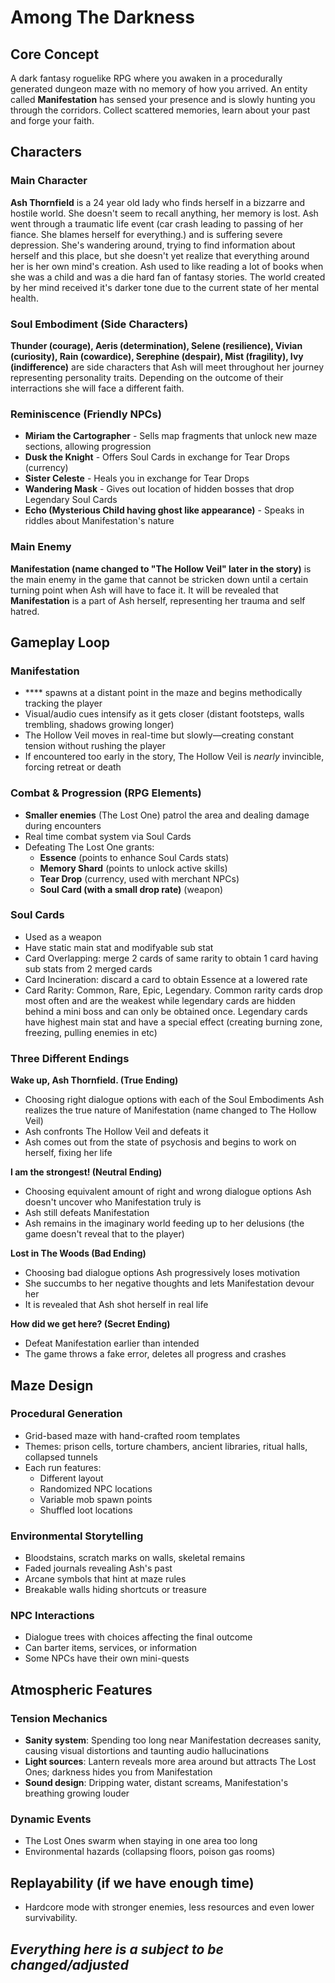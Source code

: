 # Among The Darkness

## Core Concept
A dark fantasy roguelike RPG where you awaken in a procedurally generated dungeon maze with no memory of how you arrived. An entity called **Manifestation** has sensed your presence and is slowly hunting you through the corridors. Collect scattered memories, learn about your past and forge your faith.

## Characters

### Main Character
**Ash Thornfield** is a 24 year old lady who finds herself in a bizzarre and hostile world. She doesn't seem to recall anything, her memory is lost. Ash went through a traumatic life event (car crash leading to passing of her fiance. She blames herself for everything.) and is suffering severe depression. She's wandering around, trying to find information about herself and this place, but she doesn't yet realize that everything around her is her own mind's creation. Ash used to like reading a lot of books when she was a child and was a die hard fan of fantasy stories. The world created by her mind received it's darker tone due to the current state of her mental health. 

### Soul Embodiment (Side Characters)
**Thunder (courage), Aeris (determination), Selene (resilience), Vivian (curiosity), Rain (cowardice), Serephine (despair), Mist (fragility), Ivy (indifference)** are side characters that Ash will meet throughout her journey representing personality traits. Depending on the outcome of their interractions she will face a different faith. 

### Reminiscence (Friendly NPCs)
- **Miriam the Cartographer** - Sells map fragments that unlock new maze sections, allowing progression
- **Dusk the Knight** - Offers Soul Cards in exchange for Tear Drops (currency)
- **Sister Celeste** - Heals you in exchange for Tear Drops
- **Wandering Mask** - Gives out location of hidden bosses that drop Legendary Soul Cards
- **Echo (Mysterious Child having ghost like appearance)** - Speaks in riddles about Manifestation's nature

### Main Enemy
**Manifestation (name changed to "The Hollow Veil" later in the story)** is the main enemy in the game that cannot be stricken down until a certain turning point when Ash will have to face it. It will be revealed that **Manifestation** is a part of Ash herself, representing her trauma and self hatred. 


## Gameplay Loop

### Manifestation
- **** spawns at a distant point in the maze and begins methodically tracking the player
- Visual/audio cues intensify as it gets closer (distant footsteps, walls trembling, shadows growing longer)
- The Hollow Veil moves in real-time but slowly—creating constant tension without rushing the player
- If encountered too early in the story, The Hollow Veil is *nearly* invincible, forcing retreat or death

### Combat & Progression (RPG Elements)
- **Smaller enemies** (The Lost One) patrol the area and dealing damage during encounters
- Real time combat system via Soul Cards
- Defeating The Lost One grants:
  - **Essence** (points to enhance Soul Cards stats)
  - **Memory Shard** (points to unlock active skills)
  - **Tear Drop** (currency, used with merchant NPCs)
  - **Soul Card (with a small drop rate)** (weapon)

### Soul Cards
- Used as a weapon
- Have static main stat and modifyable sub stat
- Card Overlapping: merge 2 cards of same rarity to obtain 1 card having sub stats from 2 merged cards 
- Card Incineration: discard a card to obtain Essence at a lowered rate
- Card Rarity: Common, Rare, Epic, Legendary. Common rarity cards drop most often and are the weakest while legendary cards are hidden behind a mini boss and can only be obtained once. Legendary cards have highest main stat and have a special effect (creating burning zone, freezing, pulling enemies in etc)

### Three Different Endings

**Wake up, Ash Thornfield. (True Ending)**
- Choosing right dialogue options with each of the Soul Embodiments Ash realizes the true nature of Manifestation (name changed to The Hollow Veil)
- Ash confronts The Hollow Veil and defeats it
- Ash comes out from the state of psychosis and begins to work on herself, fixing her life

**I am the strongest! (Neutral Ending)**
- Choosing equivalent amount of right and wrong dialogue options Ash doesn't uncover who Manifestation truly is
- Ash still defeats Manifestation
- Ash remains in the imaginary world feeding up to her delusions (the game doesn't reveal that to the player)

**Lost in The Woods (Bad Ending)**
- Choosing bad dialogue options Ash progressively loses motivation 
- She succumbs to her negative thoughts and lets Manifestation devour her
- It is revealed that Ash shot herself in real life

**How did we get here? (Secret Ending)**
- Defeat Manifestation earlier than intended
- The game throws a fake error, deletes all progress and crashes

## Maze Design

### Procedural Generation
- Grid-based maze with hand-crafted room templates
- Themes: prison cells, torture chambers, ancient libraries, ritual halls, collapsed tunnels
- Each run features:
  - Different layout
  - Randomized NPC locations
  - Variable mob spawn points
  - Shuffled loot locations

### Environmental Storytelling
- Bloodstains, scratch marks on walls, skeletal remains
- Faded journals revealing Ash's past
- Arcane symbols that hint at maze rules
- Breakable walls hiding shortcuts or treasure

### NPC Interactions
- Dialogue trees with choices affecting the final outcome
- Can barter items, services, or information
- Some NPCs have their own mini-quests

## Atmospheric Features

### Tension Mechanics
- **Sanity system**: Spending too long near Manifestation decreases sanity, causing visual distortions and taunting audio hallucinations
- **Light sources**: Lantern reveals more area around but attracts The Lost Ones; darkness hides you from Manifestation
- **Sound design**: Dripping water, distant screams, Manifestation's breathing growing louder

### Dynamic Events
- The Lost Ones swarm when staying in one area too long
- Environmental hazards (collapsing floors, poison gas rooms)

## Replayability (if we have enough time)
- Hardcore mode with stronger enemies, less resources and even lower survivability.


*Everything here is a subject to be changed/adjusted*
---
